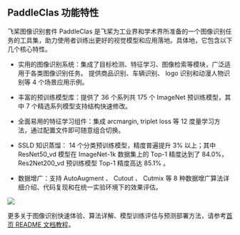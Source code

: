 ## PaddleClas 功能特性

飞桨图像识别套件 PaddleClas 是飞桨为工业界和学术界所准备的一个图像识别任务的工具集，助力使用者训练出更好的视觉模型和应用落地。具体地，它包含以下几个核心特性。


- 实用的图像识别系统：集成了目标检测、特征学习、图像检索等模块，广泛适用于各类图像识别任务。
提供商品识别、车辆识别、 logo 识别和动漫人物识别等 4 个场景应用示例。

- 丰富的预训练模型库：提供了 36 个系列共 175 个 ImageNet 预训练模型，其中 7 个精选系列模型支持结构快速修改。

- 全面易用的特征学习组件：集成 arcmargin, triplet loss 等 12 度量学习方法，通过配置文件即可随意组合切换。

- SSLD 知识蒸馏： 14 个分类预训练模型，精度普遍提升 3% 以上；其中 ResNet50_vd 模型在 ImageNet-1k 数据集上的 Top-1 精度达到了 84.0%，Res2Net200_vd 预训练模型 Top-1 精度高达 85.1% 。

- 数据增广：支持 AutoAugment 、 Cutout 、 Cutmix 等 8 种数据增广算法详细介绍、代码复现和在统一实验环境下的效果评估。


![](../../images/recognition.gif)

更多关于图像识别快速体验、算法详解、模型训练评估与预测部署方法，请参考[首页 README 文档教程](../../../README_ch.md)。
